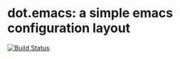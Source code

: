 dot.emacs: a simple emacs configuration layout
==============================================

[![Build Status](https://secure.travis-ci.org/pyr/dot.emacs.png)](http://travis-ci.org/pyr/dot.emacs)

